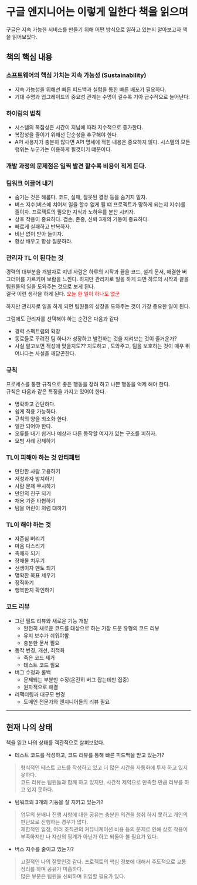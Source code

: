 # 구글 엔지니어는 이렇게 일한다 책을 읽으며

구글은 지속 가능한 서비스를 만들기 위해 어떤 방식으로 일하고 있는지 알아보고자 책을 읽어보았다.

## 책의 핵심 내용

### 소프트웨어의 핵심 가치는 지속 가능성 (Sustainability)
- 지속 가능성을 위해선 빠른 피드백과 실험을 통한 빠른 배포가 필요하다.  
- 기대 수명과 업그레이드의 중요성 관계는 수명이 길수록 기아 급수적으로 늘어난다.

### 하이럼의 법칙
- 시스템의 복잡성은 시간이 지남에 따라 지수적으로 증가한다.
- 복잡성을 줄이기 위해선 단순성을 추구해야 한다.
- API 사용자가 충분히 많다면 API 명세에 적힌 내용은 중요하지 않다. 시스템의 모든 행위는 누군가는 이용하게 될것이기 떄문이다.

### 개발 과정의 문제점은 일찍 발견 할수록 비용이 적게 든다.

### 팀워크 이끌어 내기
- 숨기는 것은 해롭다. 코드, 실패, 잘못된 결정 등을 숨기지 말자.
- 버스 지수(버스에 치어서 일을 할수 없게 될 떄 프로젝트가 망하게 되는지 지수)를 줄이자. 프로젝트의 필요한 지식과 노하우를 분산 시키자.
- 상호 작용이 중요하다. 겸손, 존중, 신뢰 3개의 기둥이 중요하다.
- 빠르게 실패하고 반복하자.
- 비난 없이 받아 들이자.
- 항상 배우고 항상 질문하라.

### 관리자 TL 이 된다는 것  
경력의 대부분을 개발자로 지낸 사람은 하루의 시작과 끝을 코드, 설계 문서, 해결한 버그더미를 가르키며 보람을 느낀다.
하지만 관리자로 일을 하게 되면 하루의 시작과 끝을 팀원들의 일을 도와주는 것으로 보게 된다.   
결국 이런 생각을 하게 된다. 
<span style="color:red">
오늘 한 일이 하나도 없군
</span>
  
하지만 관리자로 일을 하게 되면 팀원들의 성장을 도와주는 것이 가장 중요한 일이 된다.

그럼에도 관리자를 선택해야 하는 순간은 다음과 같다
- 경력 스펙트럼의 확장
- 동료들로 꾸려진 팀 하나가 성장하고 발전하는 것을 지켜보는 것이 즐거운가?
- 사실 알고보면 적성에 맞을지도?? 지도하고 , 도와주고, 팀을 보호하는 것이 매우 뛰어나다는 사실을 깨닫곤한다. 

### 규칙
프로세스를 통한 규칙으로 좋은 행동을 장려 하고 나쁜 행동을 억제 해야 한다.  
규칙은 다음과 같은 특징을 가지고 있어야 한다.
- 명확하고 간단하다.
- 쉽게 적용 가능하다.
- 규칙의 양을 최소화 한다.
- 일관 되어야 한다.
- 오류를 내기 쉽거나 예상과 다른 동작할 여지가 있는 구조를 피하자.
- 모범 사례 강제하기

### TL이 피해야 하는 것 안티패턴
- 만만한 사람 고용하기
- 저성과자 방치하기
- 사람 문제 무시하기
- 만인의 친구 되기
- 채용 기준 타협하기
- 팀을 어린이 처럼 대하기

### TL이 해야 하는 것
- 자존심 버리기
- 마음 다스리기
- 촉매자 되기
- 장애물 치우기
- 선생이자 멘토 되기
- 명확한 목표 세우기
- 정직하기
- 행복한지 확인하기

### 코드 리뷰
- 그린 필드 리뷰와 새로운 기능 개발
  - 완전히 새로운 코드를 대상으로 하는 가장 드문 유형의 코드 리뷰
  - 유지 보수가 쉬워야함
  - 충분한 문서 필요
- 동작 변경, 개선, 최적화
  - 죽은 코드 제거
  - 테스트 코드 필요
- 버그 수정과 롤백
  - 문제되는 부분만 수정(온전히 버그 잡는데만 집중)
  - 원자적으로 해결
- 리팩터링과 대규모 변경
  - 도메인 전문가와 엔지니어들의 리뷰 필요

****
## 현재 나의 상태
책을 읽고 나의 상태를 객관적으로 살펴보았다.
- 테스트 코드를 작성하고, 코드 리뷰를 통해 빠른 피드백을 받고 있는가?
> 형식적인 테스트 코드를 작성하고 있고 더 많은 시간을 자동화에 투자 하고 있지 못하다.  
> 코드 리뷰는 팀원들과 함께 하고 있지만, 시간적 제약으로 만족할 만큼 리뷰를 하고 있지 못하다.
- 팀워크의 3개의 기둥을 잘 지키고 있는가?
> 업무의 분배나 진행 사항에 대한 공유는 충분한 의견을 청취 하지 못하고 개인의 판단으로 진행하는 경우가 많다.  
> 제한적인 일정, 여러 조직관의 커뮤니케이션 비용 등의 문제로 인해 상호 작용이 부족하지만 나 자신의 핑계가 아닌가 하고 되돌아 볼 필요가 있다.
- 버스 지수를 줄이고 있는가?
> 고질적인 나의 잘못인것 같다. 프로젝트의 핵심 정보에 대해서 주도적으로 교통 정리를 하며 공유가 미흡하다.  
> 많은 부분은 팀원을 신뢰하며 위임할 필요가 있다.

